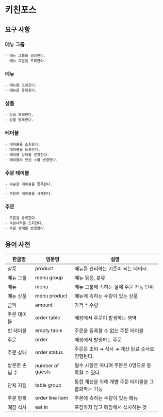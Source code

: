 # 키친포스

## 요구 사항

### 메뉴 그룹

    - 메뉴 그룹을 생성한다.
    - 메뉴 그룹을 조회한다.

### 메뉴

    - 메뉴를 조회한다.
    - 메뉴를 등록한다.

### 상품

    - 상품 조회한다.
    - 상품 등록한다.

### 테이블

    - 테이블을 조회한다.
    - 테이블을 등록한다.
    - 테이블 상태를 변경한다.
    - 테이블의 인원 수를 변경한다.

### 주문 테이블

    - 주문한 테이블을 등록한다.
    - 
    - 주문한 테이블을 삭제한다.

### 주문

    - 주문을 등록한다.
    - 주문내역을 조회한다.
    - 주문 상태를 변경한다.

## 용어 사전

| 한글명 | 영문명 | 설명 |
| --- | --- | --- |
| 상품 | product | 메뉴를 관리하는 기준이 되는 데이터 |
| 메뉴 그룹 | menu group | 메뉴 묶음, 분류 |
| 메뉴 | menu | 메뉴 그룹에 속하는 실제 주문 가능 단위 |
| 메뉴 상품 | menu product | 메뉴에 속하는 수량이 있는 상품 |
| 금액 | amount | 가격 * 수량 |
| 주문 테이블 | order table | 매장에서 주문이 발생하는 영역 |
| 빈 테이블 | empty table | 주문을 등록할 수 없는 주문 테이블 |
| 주문 | order | 매장에서 발생하는 주문 |
| 주문 상태 | order status | 주문은 조리 ➜ 식사 ➜ 계산 완료 순서로 진행된다. |
| 방문한 손님 수 | number of guests | 필수 사항은 아니며 주문은 0명으로 등록할 수 있다. |
| 단체 지정 | table group | 통합 계산을 위해 개별 주문 테이블을 그룹화하는 기능 |
| 주문 항목 | order line item | 주문에 속하는 수량이 있는 메뉴 |
| 매장 식사 | eat in | 포장하지 않고 매장에서 식사하는 것 |
